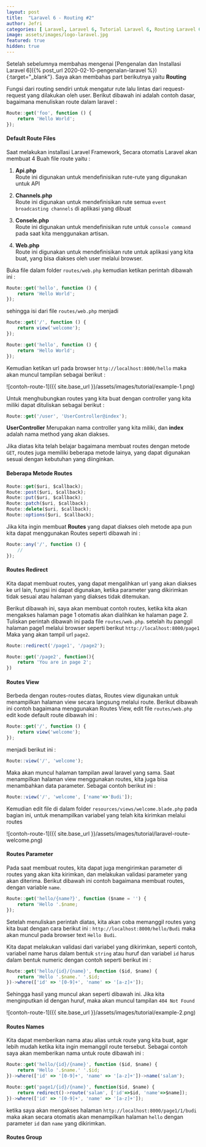```yaml
---
layout: post
title:  "Laravel 6 - Routing #2"
author: Jefri
categories: [ Laravel, Laravel 6, Tutorial Laravel 6, Routing Laravel 6 ]
image: assets/images/logo-laravel.jpg
featured: true
hidden: true
---
```


Setelah sebelumnya membahas mengenai [Pengenalan dan Installasi Laravel 6]({% post_url 2020-02-10-pengenalan-laravel %}){:target="_blank"}. Saya akan membahas part berikutnya yaitu **Routing**

Fungsi dari routing sendiri untuk mengatur rute lalu lintas dari request-request yang dilakukan oleh user. Berikut dibawah ini adalah contoh dasar, bagaimana menuliskan route dalam laravel : 

```js
Route::get('foo', function () {
    return 'Hello World';
});
```
#### Default Route Files
Saat melakukan installasi Laravel Framework, Secara otomatis Laravel akan membuat 4 Buah file route yaitu : 
1. **Api.php**<br>
	Route ini digunakan untuk mendefinisikan rute-rute yang digunakan untuk API

2. **Channels.php**<br>
	Route ini digunakan untuk mendefinisikan rute semua `event broadcasting channels` di aplikasi yang dibuat

3. **Consele.php**<br>
	Route ini digunakan untuk mendefinisikan rute untuk `console command` pada saat kita menggunakan artisan.

4. **Web.php**<br>
	Route ini digunakan untuk mendefinisikan rute untuk aplikasi yang kita buat, yang bisa diakses oleh user melalui browser.

Buka file dalam folder `routes/web.php` kemudian ketikan perintah dibawah ini : 

```js
Route::get('hello', function () {
    return 'Hello World';
});
```

sehingga isi dari file `routes/web.php` menjadi 

```js
Route::get('/', function () {
    return view('welcome');
});

Route::get('hello', function () {
    return 'Hello World';
});
```

Kemudian ketikan url pada browser `http://localhost:8000/hello` maka akan muncul tampilan sebagai berikut :

![contoh-route-1]({{ site.base_url }}/assets/images/tutorial/example-1.png)

Untuk menghubungkan routes yang kita buat dengan controller yang kita miliki dapat dituliskan sebagai berikut : 

```js
Route::get('/user', 'UserController@index');
```

**UserController** Merupakan nama controller yang kita miliki, dan **index** adalah nama method yang akan diakses.

Jika diatas kita telah belajar bagaimana membuat routes dengan metode `GET`, routes juga memiliki beberapa metode lainya, yang dapat digunakan sesuai dengan kebutuhan yang diinginkan.

#### Beberapa Metode Routes 

```js
Route::get($uri, $callback);
Route::post($uri, $callback);
Route::put($uri, $callback);
Route::patch($uri, $callback);
Route::delete($uri, $callback);
Route::options($uri, $callback);
```

Jika kita ingin membuat **Routes** yang dapat diakses oleh metode apa pun kita dapat menggunakan Routes seperti dibawah ini : 

```js
Route::any('/', function () {
    //
});
```

#### Routes Redirect 

Kita dapat membuat routes, yang dapat mengalihkan url yang akan diakses ke url lain, fungsi ini dapat digunakan, 
ketika parameter yang dikirimkan tidak sesuai atau halaman yang diakses tidak ditemukan. 

Berikut dibawah ini, saya akan membuat contoh routes, ketika kita akan mengakses halaman page 1 otomatis akan dialihkan ke halaman page 2. Tuliskan perintah dibawah ini pada file `routes/web.php`. setelah itu panggil halaman page1 melalui browser seperti berikut `http://localhost:8000/page1` Maka yang akan tampil url `page2`. 

```js
Route::redirect('/page1', '/page2');

Route::get('/page2', function(){
	return 'You are in page 2';
})
``` 

#### Routes View

Berbeda dengan routes-routes diatas, Routes view digunakan untuk menampilkan halaman view secara langsung melalui route. Berikut dibawah ini contoh bagaimana menggunakan Routes View, edit file `routes/web.php` 
edit kode default route dibawah ini : 

```js
Route::get('/', function () {
    return view('welcome');
});
```

menjadi berikut ini : 

```js
Route::view('/', 'welcome');
```

Maka akan muncul halaman tampilan awal laravel yang sama. Saat menampilkan halaman view menggunakan routes, kita juga bisa menambahkan data parameter. Sebagai contoh berikut ini : 

```js
Route::view('/', 'welcome', ['name'=>'Budi']);
```

Kemudian edit file di dalam folder `resources/views/welcome.blade.php` pada bagian ini, untuk menampilkan variabel yang telah kita kirimkan melalui routes

![contoh-route-1]({{ site.base_url }}/assets/images/tutorial/laravel-route-welcome.png)

#### Routes Parameter

Pada saat membuat routes, kita dapat juga mengirimkan parameter di routes yang akan kita kirimkan, dan melakukan validasi parameter yang akan diterima. Berikut dibawah ini contoh bagaimana membuat routes, dengan variable `name`. 

```js
Route::get('hello/{name?}', function ($name = '') {
    return 'Hello '.$name;
});
```

Setelah menuliskan perintah diatas, kita akan coba memanggil routes yang kita buat dengan cara berikut ini : `http://localhost:8000/hello/Budi` maka akan muncul pada browser text `Hello Budi`. 

Kita dapat melakukan validasi dari variabel yang dikirimkan, seperti contoh, variabel name harus dalam bentuk `string` atau huruf dan variabel `id` harus dalam bentuk numeric dengan contoh seperti berikut ini : 

```js
Route::get('hello/{id}/{name}', function ($id, $name) {
    return 'Hello '.$name.' '.$id;
})->where(['id' => '[0-9]+', 'name' => '[a-z]+']);
```

Sehingga hasil yang muncul akan seperti dibawah ini. Jika kita menginputkan id dengan huruf, maka akan muncul tampilan `404 Not Found`

![contoh-route-1]({{ site.base_url }}/assets/images/tutorial/example-2.png)

#### Routes Names

Kita dapat memberikan nama atau alias untuk route yang kita buat, agar lebih mudah ketika kita ingin memanggil route tersebut. Sebagai contoh saya akan memberikan nama untuk route dibawah ini : 

```js
Route::get('hello/{id}/{name}', function ($id, $name) {
    return 'Hello '.$name.' '.$id;
})->where(['id' => '[0-9]+', 'name' => '[a-z]+'])->name('salam');

Route::get('page1/{id}/{name}', function($id, $name) {
    return redirect()->route('salam', ['id'=>$id, 'name'=>$name]);
})->where(['id' => '[0-9]+', 'name' => '[a-z]+']);
```

ketika saya akan mengakses halaman `http://localhost:8000/page1/1/budi` maka akan secara otomatis akan menampilkan 
halaman `hello` dengan parameter `id` dan `name` yang dikirimkan.

#### Routes Group






